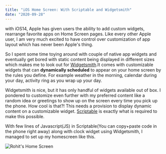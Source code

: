 ```yaml
---
title: "iOS Home Screen: With Scriptable and Widgetsmith"
date: "2020-09-28"
---
```


with iOS14, Apple has given users the ability to add custom widgets, rearrange favorite apps on Home Screen pages. Like every other Apple user, I am very much excited to have control over customization of app layout which has never been Apple's thing.

So I spent some time toying around with couple of native app widgets and eventually get bored with static content being displayed in different sizes which makes me to look out for [Widgetsmith](https://apps.apple.com/us/app/widgetsmith/id1523682319).It comes with customizable widgets that can **dynamically scheduled** to appear on your home screen by the rules you define. For example weather in the morning, calendar during your day, activity ring as you wrap up your day.

Widgetsmith is nice, but it has only handful of widgets available out of box. I pondered to customize even further with my preferred content like a random idea or greetings to show up on the screen every time you pick up the phone. How cool is that?! This needs a provision to display dynamic content on a customizable widget. [Scriptable](https://scriptable.app/) is exactly what is required to make this possible.

With few lines of Javascript(JS) in Scriptable(You can copy+paste code in the phone right away) along with clock widget using Widgetsmith, I managed to set up my homescreen like this.

![Rohit's Home Screen](/images/HomeScreen.jpeg "Powered up with Scriptable and Widgetsmith")

